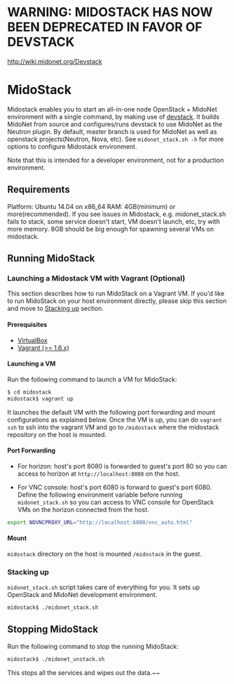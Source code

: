 # WARNING: MIDOSTACK HAS NOW BEEN DEPRECATED IN FAVOR OF DEVSTACK
http://wiki.midonet.org/Devstack

MidoStack
=========

Midostack enables you to start an all-in-one node OpenStack + MidoNet
environment with a single command, by making use of
[devstack](https://github.com/openstack-dev/devstack).
It builds MidoNet from source and configures/runs devstack to use MidoNet as
the Neutron plugin. By default, master branch is used for MidoNet as well as
openstack projects(Neutron, Nova, etc).
See `midonet_stack.sh -h` for more options to configure Midostack environment.


Note that this is intended for a developer environment, not for a production
environment.

Requirements
------------

Platform: Ubuntu 14.04 on x86_64
RAM: 4GB(minimum) or more(recommended). If you see issues in Midostack, e.g.
     midonet_stack.sh fails to stack, some service doesn't start,
     VM doesn't launch, etc, try with more memory.
     8GB should be big enough for spawning several VMs on midostack.

Running MidoStack
------------------------

### Launching a Midostack VM with Vagrant (Optional)

This section describes how to run MidoStack on a Vagrant VM. If you'd
like to run MidoStack on your host environment directly, please skip this
section and move to [Stacking up](#stacking-up) section.

#### Prerequisites

* [VirtualBox](https://www.virtualbox.org/wiki/Downloads)
* [Vagrant (>= 1.6.x)](http://www.vagrantup.com/downloads.html)

#### Launching a VM

Run the following command to launch a VM for MidoStack:

```bash
$ cd midostack
midostack$ vagrant up
```

It launches the default VM with the following port forwarding and mount
configurations as explained below.
Once the VM is up, you can do `vagrant ssh` to ssh into the vagrant VM and
go to `/midostack` where the midostack repository on the host is mounted.

#### Port Forwarding

* For horizon: host's port 8080 is forwarded to guest's port 80 so you can
               access to horizon at `http://localhost:8080` on the host.

* For VNC console: host's port 6080 is forward to guest's port 6080.
                   Define the following environment variable before
                   running `midonet_stack.sh`  so you can access to VNC console
                   for OpenStack VMs on the horizon connected from the host.

```bash
export NOVNCPROXY_URL="http://localhost:6080/vnc_auto.html"
```

#### Mount

`midostack` directory on the host is mounted `/midostack` in the guest.

### Stacking up

`midonet_stack.sh` script takes care of everything for you. It sets up
OpenStack and MidoNet development environment.

```bash
midostack$ ./midonet_stack.sh
```

Stopping MidoStack
---------------------------

Run the following command to stop the running MidoStack:

```bash
midostack$ ./midonet_unstack.sh
```

This stops all the services and wipes out the data.~~
